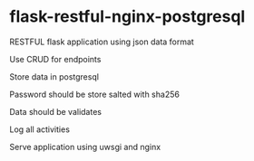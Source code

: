 # flask-restful-nginx-postgresql


RESTFUL flask application using json data format

Use CRUD for endpoints

Store data in postgresql

Password should be store salted with sha256

Data should be validates

Log all activities

Serve application using uwsgi and nginx

